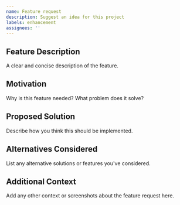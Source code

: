 ```yaml
---
name: Feature request
description: Suggest an idea for this project
labels: enhancement
assignees: ''
---
```


## Feature Description
A clear and concise description of the feature.

## Motivation
Why is this feature needed? What problem does it solve?

## Proposed Solution
Describe how you think this should be implemented.

## Alternatives Considered
List any alternative solutions or features you've considered.

## Additional Context
Add any other context or screenshots about the feature request here.


